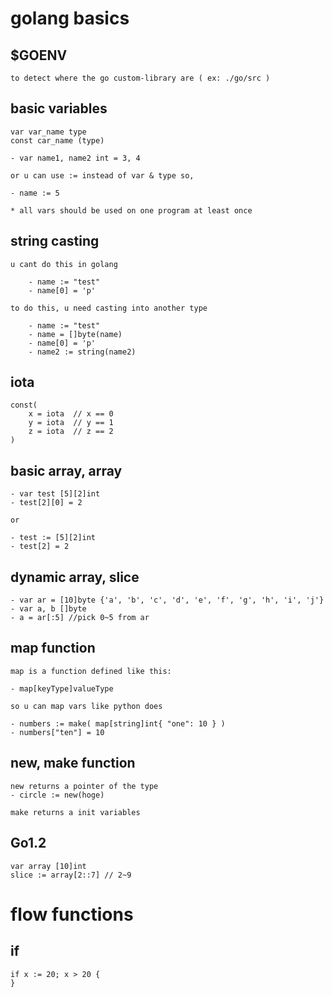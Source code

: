 # golang basics

## $GOENV
    to detect where the go custom-library are ( ex: ./go/src )

## basic variables
    var var_name type
    const car_name (type)

    - var name1, name2 int = 3, 4

    or u can use := instead of var & type so, 

    - name := 5

    * all vars should be used on one program at least once

## string casting
    u cant do this in golang
    
        - name := "test"
        - name[0] = 'p'

    to do this, u need casting into another type

        - name := "test"
        - name = []byte(name)
        - name[0] = 'p'
        - name2 := string(name2)

## iota
    const(
        x = iota  // x == 0
        y = iota  // y == 1
        z = iota  // z == 2
    )

## basic array, array 
    
    - var test [5][2]int
    - test[2][0] = 2

    or

    - test := [5][2]int
    - test[2] = 2

## dynamic array, slice

    - var ar = [10]byte {'a', 'b', 'c', 'd', 'e', 'f', 'g', 'h', 'i', 'j'}
    - var a, b []byte
    - a = ar[:5] //pick 0~5 from ar

## map function
    map is a function defined like this:
    
    - map[keyType]valueType
    
    so u can map vars like python does

    - numbers := make( map[string]int{ "one": 10 } )
    - numbers["ten"] = 10

## new, make function
    new returns a pointer of the type
    - circle := new(hoge)

    make returns a init variables

## Go1.2
    var array [10]int
    slice := array[2::7] // 2~9

# flow functions

## if
    if x := 20; x > 20 {
    }

